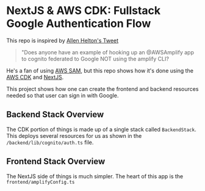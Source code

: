 # NextJS & AWS CDK: Fullstack Google Authentication Flow

This repo is inspired by [Allen Helton's Tweet](https://twitter.com/AllenHeltonDev/status/1677099079468294146?s=20)

> "Does anyone have an example of hooking up an @AWSAmplify app to cognito federated to Google NOT using the amplify CLI?

He's a fan of using [AWS SAM](https://aws.amazon.com/serverless/sam/), but this repo shows how it's done using the [AWS CDK](https://aws.amazon.com/cdk/) and [NextJS](https://nextjs.org/).

This project shows how one can create the frontend and backend resources needed so that user can sign in with Google.

## Backend Stack Overview

The CDK portion of things is made up of a single stack called `BackendStack`. This deploys several resources for us as shown in the `/backend/lib/cognito/auth.ts` file.

## Frontend Stack Overview

The NextJS side of things is much simpler. The heart of this app is the `frontend/amplifyConfig.ts`
